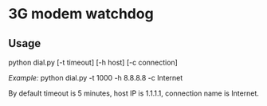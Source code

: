 # 3G modem watchdog


## Usage
python dial.py [-t timeout] [-h host] [-c connection]

*Example:*
python dial.py -t 1000 -h 8.8.8.8 -c Internet

By default timeout is 5 minutes, host IP is 1.1.1.1, connection name is Internet.
